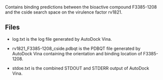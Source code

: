 Contains binding predictions between the bioactive compound F3385-1208 and the cside search space on the virulence factor rv1821.

## Files

- log.txt is the log file generated by AutoDock Vina.

- rv1821_F3385-1208_cside.pdbqt is the PDBQT file generated by AutoDock Vina containing the orientation and binding location of F3385-1208.

- stdoe.txt is the combined STDOUT and STDERR output of AutoDock Vina.

